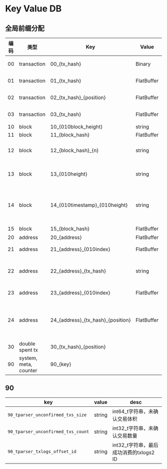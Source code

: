 # Key Value DB

## 全局前缀分配

编码 | 类型 | Key | Value | 说明 
------ | ------ | ------|--------|------
00 | transaction | 00\_{tx\_hash} | Binary | tx raw hex，一次插入不再变更
01 | transaction | 01\_{tx\_hash} | FlatBuffer | tx object，一次插入不再变更
02 | transaction | 02\_{tx\_hash}\_{position} | FlatBuffer | spent txs, value记录该hash被谁花费了
03 | transaction | 03\_{tx\_hash} | FlatBuffer | 未确认交易，hash、大小等信息
10 | block | 10\_{010block\_height} | string | block height -> hash
11 | block | 11\_{block\_hash} | FlatBuffer | block object
12 | block | 12\_{block\_hash}\_{n} | string | block transactions, n为批次号，每500条为一个批次, n从零开始
13 | block | 13\_{010height} | string | 当前高度的孤块Hash值字符串拼接，均为孤块哈希
14 | block | 14\_{010timestamp}_{010height} | string | 块按照当前最大时间戳(`curr_max_timestamp`)的索引，不含孤块数据
15 | block | 15\_{block\_hash} | FlatBuffer | 块对应的矿池信息
20 | address | 20\_{address} | FlatBuffer | address object
21 | address | 21\_{address}\_{010index} | FlatBuffer | 地址交易，address txs list
22 | address | 22\_{address}\_{tx\_hash} | string | 地址交易索引，int32_t string, address txhash -> address tx idx
23 | address | 23\_{address}\_{010index} | FlatBuffer | 未确认，address unspent txs list
24 | address | 24\_{address}\_{tx\_hash}\_{position} | FlatBuffer | 未确认索引，对应交易产生的某个地址的未花费index，position表示位于输出的索引号
30 | double spent tx | 30\_{tx\_hash}\_{position} | | 双花交易，数组
90 | system, meta, counter | 90\_{key} | | 各种系统用的计数器，meta数据等


## 90

 key | value | desc
-----|-------|-----
`90_tparser_unconfirmed_txs_size`  | string | int64_t字符串，未确认交易体积
`90_tparser_unconfirmed_txs_count` | string | int32_t字符串，未确认交易数量
`90_tparser_txlogs_offset_id` | string | int32_t字符串，最后成功消费的txlogs2 ID

